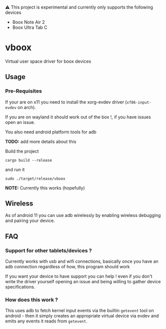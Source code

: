 ⚠️  This project is experimental and currently only supports the following devices
* Boox Note Air 2
* Boox Ultra Tab C

# vboox

Virtual user space driver for boox devices

## Usage

### Pre-Requisites

If your are on x11 you need to install the xorg-evdev driver (`xf86-input-evdev` on arch).

If you are on wayland it should work out of the box !, if you have
issues open an issue.

You also need android platform tools for adb

**TODO:** add more details about this

Build the project
```
cargo build --release
```
and run it
```
sudo ./target/release/vboox
```
**NOTE:** Currently this works (hopefully)

## Wireless

As of android 11 you can use adb wirelessly by enabling wireless debugging and pairing your device.

## FAQ

### Support for other tablets/devices ?

Currently works with usb and wifi connections, basically once you have an adb connection regardless of how, this program should work

If you want your device to have support you can help ! even if you don't write the driver yourself opening an issue and being willing to gather device specifications.

### How does this work ?

This uses adb to fetch kernel input events via the builtin `getevent` tool on android - then it simply creates an appropriate virtual device via evdev and emits any events it reads from `getevent`.
